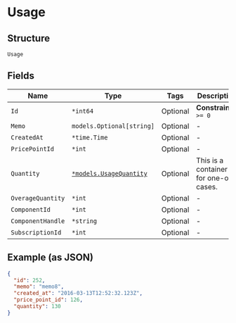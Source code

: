 
# Usage

## Structure

`Usage`

## Fields

| Name | Type | Tags | Description |
|  --- | --- | --- | --- |
| `Id` | `*int64` | Optional | **Constraints**: `>= 0` |
| `Memo` | `models.Optional[string]` | Optional | - |
| `CreatedAt` | `*time.Time` | Optional | - |
| `PricePointId` | `*int` | Optional | - |
| `Quantity` | [`*models.UsageQuantity`](../../doc/models/containers/usage-quantity.md) | Optional | This is a container for one-of cases. |
| `OverageQuantity` | `*int` | Optional | - |
| `ComponentId` | `*int` | Optional | - |
| `ComponentHandle` | `*string` | Optional | - |
| `SubscriptionId` | `*int` | Optional | - |

## Example (as JSON)

```json
{
  "id": 252,
  "memo": "memo8",
  "created_at": "2016-03-13T12:52:32.123Z",
  "price_point_id": 126,
  "quantity": 130
}
```

